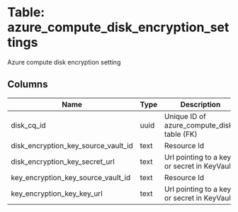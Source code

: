 
# Table: azure_compute_disk_encryption_settings
Azure compute disk encryption setting
## Columns
| Name        | Type           | Description  |
| ------------- | ------------- | -----  |
|disk_cq_id|uuid|Unique ID of azure_compute_disks table (FK)|
|disk_encryption_key_source_vault_id|text|Resource Id|
|disk_encryption_key_secret_url|text|Url pointing to a key or secret in KeyVault|
|key_encryption_key_source_vault_id|text|Resource Id|
|key_encryption_key_key_url|text|Url pointing to a key or secret in KeyVault|
